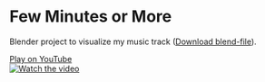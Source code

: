 # Few Minutes or More
Blender project to visualize my music track ([Download blend-file](https://github.com/meleshin/music-sources/blob/main/2022-02-18%20Few%20Minutes%20or%20More/Roman%20Meleshin%20-%20Few%20Minutes%20or%20More.blend?raw=true)).

[Play on YouTube<br>![Watch the video](https://img.youtube.com/vi/8PPu4MfdnnU/hqdefault.jpg)](https://www.youtube.com/watch?v=8PPu4MfdnnU "Video")


